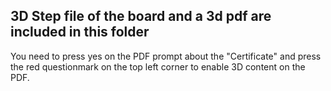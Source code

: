 ## 3D Step file of the board and a 3d pdf are included in this folder
You need to press yes on the PDF prompt about the "Certificate" and press the red questionmark on the top left corner to enable 3D content
on the PDF.
